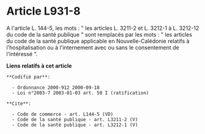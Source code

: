# Article L931-8

A l'article L. 144-5, les mots : " les articles L. 3211-2 et L. 3212-1 à L. 3212-12 du code de la santé publique " sont
remplacés par les mots : " les articles du code de la santé publique applicable en Nouvelle-Calédonie relatifs à
l'hospitalisation ou à l'internement avec ou sans le consentement de l'intéressé ".

**Liens relatifs à cet article**

	**Codifié par**:

	  - Ordonnance 2000-912 2000-09-18
	  - Loi n°2003-7 2003-01-03 art. 50 I (ratification)

	**Cite**:

	  - Code de commerce - art. L144-5 (VD)
	  - Code de la santé publique - art. L3211-2 (V)
	  - Code de la santé publique - art. L3212-1 (V)
